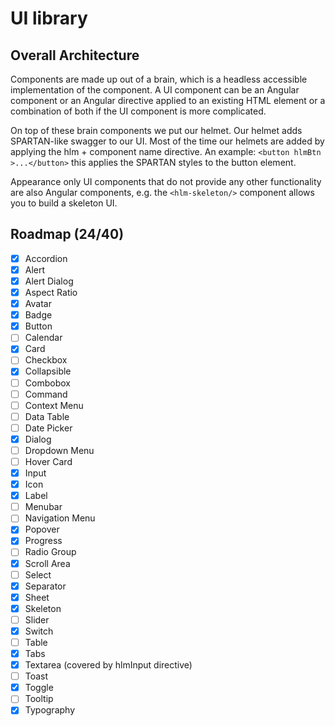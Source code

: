 # UI library

## Overall Architecture

Components are made up out of a brain, which is a headless accessible implementation
of the component. A UI component can be an Angular component or an Angular directive applied
to an existing HTML element or a combination of both if the UI component is more complicated.

On top of these brain components we put our helmet. Our helmet adds SPARTAN-like swagger to our UI.
Most of the time our helmets are added by applying the hlm + component name directive.
An example:
`<button hlmBtn >...</button>` this applies the SPARTAN styles to the button element.

Appearance only UI components that do not provide any other functionality are also
Angular components, e.g. the `<hlm-skeleton/>` component allows you to build a skeleton UI.

## Roadmap (24/40)

- [x] Accordion
- [x] Alert
- [x] Alert Dialog
- [x] Aspect Ratio
- [x] Avatar
- [x] Badge
- [x] Button
- [ ] Calendar
- [x] Card
- [ ] Checkbox
- [x] Collapsible
- [ ] Combobox
- [ ] Command
- [ ] Context Menu
- [ ] Data Table
- [ ] Date Picker
- [x] Dialog
- [ ] Dropdown Menu
- [ ] Hover Card
- [x] Input
- [x] Icon
- [x] Label
- [ ] Menubar
- [ ] Navigation Menu
- [x] Popover
- [x] Progress
- [ ] Radio Group
- [x] Scroll Area
- [ ] Select
- [x] Separator
- [x] Sheet
- [x] Skeleton
- [ ] Slider
- [x] Switch
- [ ] Table
- [x] Tabs
- [x] Textarea (covered by hlmInput directive)
- [ ] Toast
- [x] Toggle
- [ ] Tooltip
- [x] Typography
